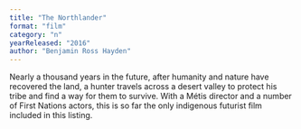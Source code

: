 ```yaml
---
title: "The Northlander"
format: "film"
category: "n"
yearReleased: "2016"
author: "Benjamin Ross Hayden"
---
```

Nearly a thousand years in the future, after humanity and  nature have recovered the land, a hunter travels across a desert valley to  protect his tribe and find a way for them to survive. With a Métis director and  a number of First Nations actors, this is so far the only indigenous futurist  film included in this listing.
 